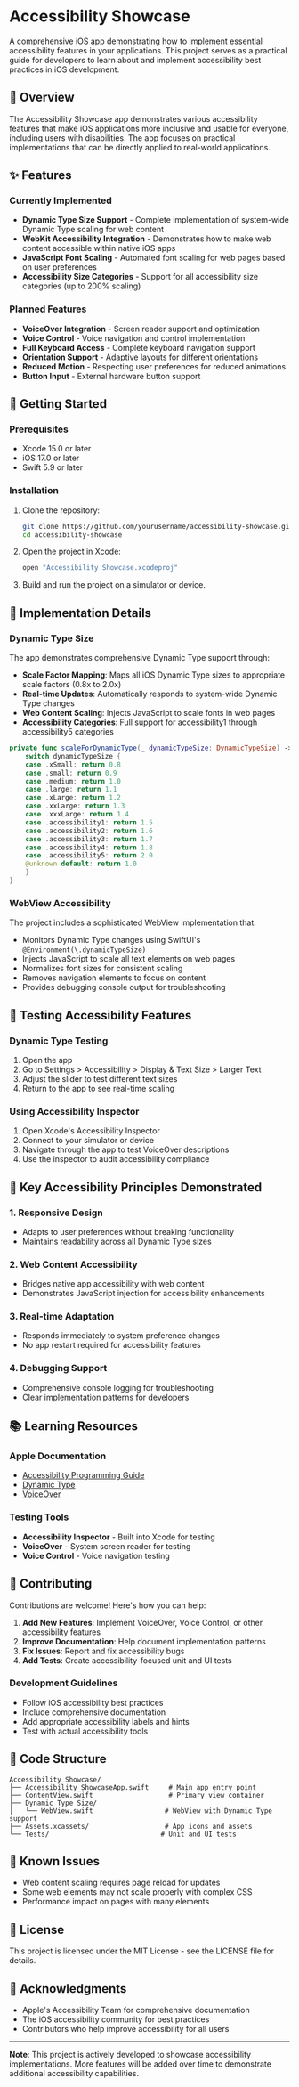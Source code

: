 # Accessibility Showcase

A comprehensive iOS app demonstrating how to implement essential accessibility features in your applications. This project serves as a practical guide for developers to learn about and implement accessibility best practices in iOS development.

## 🌟 Overview

The Accessibility Showcase app demonstrates various accessibility features that make iOS applications more inclusive and usable for everyone, including users with disabilities. The app focuses on practical implementations that can be directly applied to real-world applications.

## ✨ Features

### Currently Implemented

- **Dynamic Type Size Support** - Complete implementation of system-wide Dynamic Type scaling for web content
- **WebKit Accessibility Integration** - Demonstrates how to make web content accessible within native iOS apps
- **JavaScript Font Scaling** - Automated font scaling for web pages based on user preferences
- **Accessibility Size Categories** - Support for all accessibility size categories (up to 200% scaling)

### Planned Features

- **VoiceOver Integration** - Screen reader support and optimization
- **Voice Control** - Voice navigation and control implementation
- **Full Keyboard Access** - Complete keyboard navigation support
- **Orientation Support** - Adaptive layouts for different orientations
- **Reduced Motion** - Respecting user preferences for reduced animations
- **Button Input** - External hardware button support

## 🚀 Getting Started

### Prerequisites

- Xcode 15.0 or later
- iOS 17.0 or later
- Swift 5.9 or later

### Installation

1. Clone the repository:

   ```bash
   git clone https://github.com/yourusername/accessibility-showcase.git
   cd accessibility-showcase
   ```

2. Open the project in Xcode:

   ```bash
   open "Accessibility Showcase.xcodeproj"
   ```

3. Build and run the project on a simulator or device.

## 🔧 Implementation Details

### Dynamic Type Size

The app demonstrates comprehensive Dynamic Type support through:

- **Scale Factor Mapping**: Maps all iOS Dynamic Type sizes to appropriate scale factors (0.8x to 2.0x)
- **Real-time Updates**: Automatically responds to system-wide Dynamic Type changes
- **Web Content Scaling**: Injects JavaScript to scale fonts in web pages
- **Accessibility Categories**: Full support for accessibility1 through accessibility5 categories

```swift
private func scaleForDynamicType(_ dynamicTypeSize: DynamicTypeSize) -> CGFloat {
    switch dynamicTypeSize {
    case .xSmall: return 0.8
    case .small: return 0.9
    case .medium: return 1.0
    case .large: return 1.1
    case .xLarge: return 1.2
    case .xxLarge: return 1.3
    case .xxxLarge: return 1.4
    case .accessibility1: return 1.5
    case .accessibility2: return 1.6
    case .accessibility3: return 1.7
    case .accessibility4: return 1.8
    case .accessibility5: return 2.0
    @unknown default: return 1.0
    }
}
```

### WebView Accessibility

The project includes a sophisticated WebView implementation that:

- Monitors Dynamic Type changes using SwiftUI's `@Environment(\.dynamicTypeSize)`
- Injects JavaScript to scale all text elements on web pages
- Normalizes font sizes for consistent scaling
- Removes navigation elements to focus on content
- Provides debugging console output for troubleshooting

## 📱 Testing Accessibility Features

### Dynamic Type Testing

1. Open the app
2. Go to Settings > Accessibility > Display & Text Size > Larger Text
3. Adjust the slider to test different text sizes
4. Return to the app to see real-time scaling

### Using Accessibility Inspector

1. Open Xcode's Accessibility Inspector
2. Connect to your simulator or device
3. Navigate through the app to test VoiceOver descriptions
4. Use the inspector to audit accessibility compliance

## 🎯 Key Accessibility Principles Demonstrated

### 1. **Responsive Design**

- Adapts to user preferences without breaking functionality
- Maintains readability across all Dynamic Type sizes

### 2. **Web Content Accessibility**

- Bridges native app accessibility with web content
- Demonstrates JavaScript injection for accessibility enhancements

### 3. **Real-time Adaptation**

- Responds immediately to system preference changes
- No app restart required for accessibility features

### 4. **Debugging Support**

- Comprehensive console logging for troubleshooting
- Clear implementation patterns for developers

## 📚 Learning Resources

### Apple Documentation

- [Accessibility Programming Guide](https://developer.apple.com/accessibility/)
- [Dynamic Type](https://developer.apple.com/documentation/swiftui/font/dynamic-type)
- [VoiceOver](https://developer.apple.com/documentation/accessibility/voiceover)

### Testing Tools

- **Accessibility Inspector** - Built into Xcode for testing
- **VoiceOver** - System screen reader for testing
- **Voice Control** - Voice navigation testing

## 🤝 Contributing

Contributions are welcome! Here's how you can help:

1. **Add New Features**: Implement VoiceOver, Voice Control, or other accessibility features
2. **Improve Documentation**: Help document implementation patterns
3. **Fix Issues**: Report and fix accessibility bugs
4. **Add Tests**: Create accessibility-focused unit and UI tests

### Development Guidelines

- Follow iOS accessibility best practices
- Include comprehensive documentation
- Add appropriate accessibility labels and hints
- Test with actual accessibility tools

## 📝 Code Structure

```
Accessibility Showcase/
├── Accessibility_ShowcaseApp.swift     # Main app entry point
├── ContentView.swift                   # Primary view container
├── Dynamic Type Size/
│   └── WebView.swift                  # WebView with Dynamic Type support
├── Assets.xcassets/                   # App icons and assets
└── Tests/                            # Unit and UI tests
```

## 🐛 Known Issues

- Web content scaling requires page reload for updates
- Some web elements may not scale properly with complex CSS
- Performance impact on pages with many elements

## 📄 License

This project is licensed under the MIT License - see the LICENSE file for details.

## 🙏 Acknowledgments

- Apple's Accessibility Team for comprehensive documentation
- The iOS accessibility community for best practices
- Contributors who help improve accessibility for all users

---

**Note**: This project is actively developed to showcase accessibility implementations. More features will be added over time to demonstrate additional accessibility capabilities.

